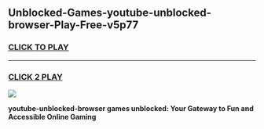 
## Unblocked-Games-youtube-unblocked-browser-Play-Free-v5p77
<h3>
<a href="https://premium76.site?title=youtube-unblocked-browser&ref=12A">CLICK TO PLAY</a></h3>
<hr>

<h3>
<a href="https://premium76.site?title=youtube-unblocked-browser&ref=12A">CLICK 2 PLAY</a>
  
</h3>

<a href="https://premium76.site?title=youtube-unblocked-browser&ref=12A"><img src="https://clearcache.store/games.png"></a>


**youtube-unblocked-browser games unblocked: Your Gateway to Fun and Accessible Online Gaming**
